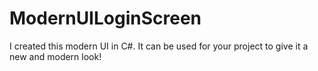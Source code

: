 # ModernUILoginScreen

I created this modern UI in C#. It can be used for your project to give it a new and modern look! 

